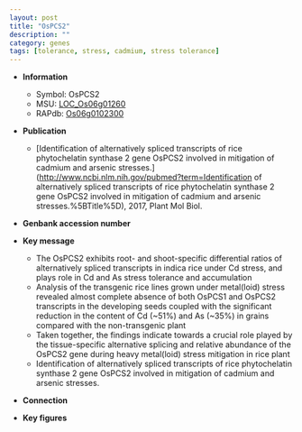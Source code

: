 ```yaml
---
layout: post
title: "OsPCS2"
description: ""
category: genes
tags: [tolerance, stress, cadmium, stress tolerance]
---
```


* **Information**  
    + Symbol: OsPCS2  
    + MSU: [LOC_Os06g01260](http://rice.plantbiology.msu.edu/cgi-bin/ORF_infopage.cgi?orf=LOC_Os06g01260)  
    + RAPdb: [Os06g0102300](http://rapdb.dna.affrc.go.jp/viewer/gbrowse_details/irgsp1?name=Os06g0102300)  

* **Publication**  
    + [Identification of alternatively spliced transcripts of rice phytochelatin synthase 2 gene OsPCS2 involved in mitigation of cadmium and arsenic stresses.](http://www.ncbi.nlm.nih.gov/pubmed?term=Identification of alternatively spliced transcripts of rice phytochelatin synthase 2 gene OsPCS2 involved in mitigation of cadmium and arsenic stresses.%5BTitle%5D), 2017, Plant Mol Biol.

* **Genbank accession number**  

* **Key message**  
    + The OsPCS2 exhibits root- and shoot-specific differential ratios of alternatively spliced transcripts in indica rice under Cd stress, and plays role in Cd and As stress tolerance and accumulation
    + Analysis of the transgenic rice lines grown under metal(loid) stress revealed almost complete absence of both OsPCS1 and OsPCS2 transcripts in the developing seeds coupled with the significant reduction in the content of Cd (~51%) and As (~35%) in grains compared with the non-transgenic plant
    + Taken together, the findings indicate towards a crucial role played by the tissue-specific alternative splicing and relative abundance of the OsPCS2 gene during heavy metal(loid) stress mitigation in rice plant
    + Identification of alternatively spliced transcripts of rice phytochelatin synthase 2 gene OsPCS2 involved in mitigation of cadmium and arsenic stresses.

* **Connection**  

* **Key figures**  


